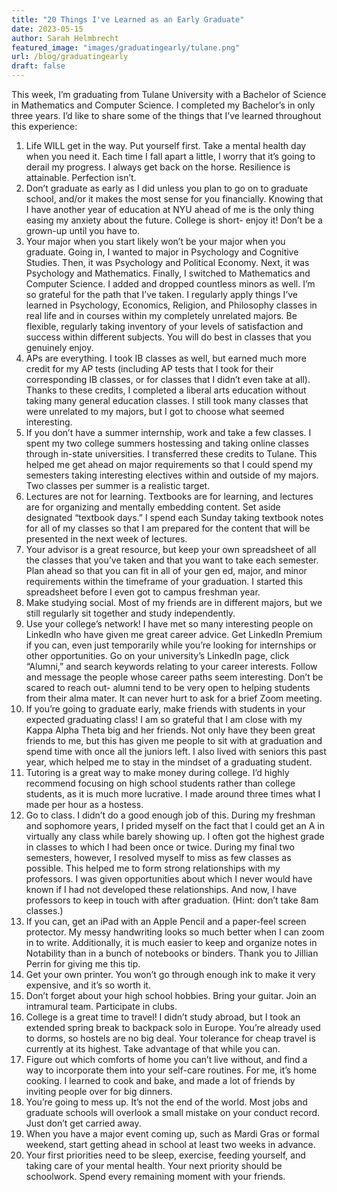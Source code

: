 ```yaml
---
title: "20 Things I've Learned as an Early Graduate"
date: 2023-05-15
author: Sarah Helmbrecht
featured_image: "images/graduatingearly/tulane.png"
url: /blog/graduatingearly
draft: false
---
```


This week, I’m graduating from Tulane University with a Bachelor of Science in Mathematics and Computer Science. I completed my Bachelor’s in only three years. I’d like to share some of the things that I’ve learned throughout this experience:

1. Life WILL get in the way. Put yourself first. Take a mental health day when you need it. Each time I fall apart a little, I worry that it’s going to derail my progress. I always get back on the horse. Resilience is attainable. Perfection isn’t.
2. Don’t graduate as early as I did unless you plan to go on to graduate school, and/or it makes the most sense for you financially. Knowing that I have another year of education at NYU ahead of me is the only thing easing my anxiety about the future. College is short- enjoy it! Don’t be a grown-up until you have to.
3. Your major when you start likely won’t be your major when you graduate. Going in, I wanted to major in Psychology and Cognitive Studies. Then, it was Psychology and Political Economy. Next, it was Psychology and Mathematics. Finally, I switched to Mathematics and Computer Science. I added and dropped countless minors as well. I’m so grateful for the path that I’ve taken. I regularly apply things I’ve learned in Psychology, Economics, Religion, and Philosophy classes in real life and in courses within my completely unrelated majors. Be flexible, regularly taking inventory of your levels of satisfaction and success within different subjects. You will do best in classes that you genuinely enjoy.
4. APs are everything. I took IB classes as well, but earned much more credit for my AP tests (including AP tests that I took for their corresponding IB classes, or for classes that I didn’t even take at all). Thanks to these credits, I completed a liberal arts education without taking many general education classes. I still took many classes that were unrelated to my majors, but I got to choose what seemed interesting.
5. If you don’t have a summer internship, work and take a few classes. I spent my two college summers hostessing and taking online classes through in-state universities. I transferred these credits to Tulane. This helped me get ahead on major requirements so that I could spend my semesters taking interesting electives within and outside of my majors. Two classes per summer is a realistic target.
6. Lectures are not for learning. Textbooks are for learning, and lectures are for organizing and mentally embedding content. Set aside designated “textbook days.” I spend each Sunday taking textbook notes for all of my classes so that I am prepared for the content that will be presented in the next week of lectures.
7. Your advisor is a great resource, but keep your own spreadsheet of all the classes that you’ve taken and that you want to take each semester. Plan ahead so that you can fit in all of your gen ed, major, and minor requirements within the timeframe of your graduation. I started this spreadsheet before I even got to campus freshman year.
8. Make studying social. Most of my friends are in different majors, but we still regularly sit together and study independently.
9. Use your college’s network! I have met so many interesting people on LinkedIn who have given me great career advice. Get LinkedIn Premium if you can, even just temporarily while you’re looking for internships or other opportunities. Go on your university’s LinkedIn page, click “Alumni,” and search keywords relating to your career interests. Follow and message the people whose career paths seem interesting. Don’t be scared to reach out- alumni tend to be very open to helping students from their alma mater. It can never hurt to ask for a brief Zoom meeting.
10. If you’re going to graduate early, make friends with students in your expected graduating class! I am so grateful that I am close with my Kappa Alpha Theta big and her friends. Not only have they been great friends to me, but this has given me people to sit with at graduation and spend time with once all the juniors left. I also lived with seniors this past year, which helped me to stay in the mindset of a graduating student.
11. Tutoring is a great way to make money during college. I’d highly recommend focusing on high school students rather than college students, as it is much more lucrative. I made around three times what I made per hour as a hostess.
12. Go to class. I didn’t do a good enough job of this. During my freshman and sophomore years, I prided myself on the fact that I could get an A in virtually any class while barely showing up. I often got the highest grade in classes to which I had been once or twice. During my final two semesters, however, I resolved myself to miss as few classes as possible. This helped me to form strong relationships with my professors. I was given opportunities about which I never would have known if I had not developed these relationships. And now, I have professors to keep in touch with after graduation. (Hint: don’t take 8am classes.)
13. If you can, get an iPad with an Apple Pencil and a paper-feel screen protector. My messy handwriting looks so much better when I can zoom in to write. Additionally, it is much easier to keep and organize notes in Notability than in a bunch of notebooks or binders. Thank you to Jillian Perrin for giving me this tip.
14. Get your own printer. You won’t go through enough ink to make it very expensive, and it’s so worth it.
15. Don’t forget about your high school hobbies. Bring your guitar. Join an intramural team. Participate in clubs.
16. College is a great time to travel! I didn’t study abroad, but I took an extended spring break to backpack solo in Europe. You’re already used to dorms, so hostels are no big deal. Your tolerance for cheap travel is currently at its highest. Take advantage of that while you can.
17. Figure out which comforts of home you can’t live without, and find a way to incorporate them into your self-care routines. For me, it’s home cooking. I learned to cook and bake, and made a lot of friends by inviting people over for big dinners.
18. You’re going to mess up. It’s not the end of the world. Most jobs and graduate schools will overlook a small mistake on your conduct record. Just don’t get carried away.
19. When you have a major event coming up, such as Mardi Gras or formal weekend, start getting ahead in school at least two weeks in advance.
20. Your first priorities need to be sleep, exercise, feeding yourself, and taking care of your mental health. Your next priority should be schoolwork. Spend every remaining moment with your friends.
